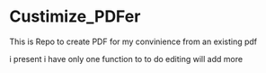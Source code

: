 # Custimize_PDFer


This is Repo to create PDF for my convinience from an existing pdf

i present i have only one function to to do editing will add more
